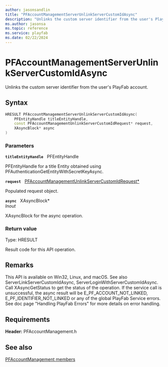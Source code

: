 ```yaml
---
author: jasonsandlin
title: "PFAccountManagementServerUnlinkServerCustomIdAsync"
description: "Unlinks the custom server identifier from the user's PlayFab account."
ms.author: jasonsa
ms.topic: reference
ms.service: playfab
ms.date: 02/22/2024
---
```


# PFAccountManagementServerUnlinkServerCustomIdAsync  

Unlinks the custom server identifier from the user's PlayFab account.  

## Syntax  
  
```cpp
HRESULT PFAccountManagementServerUnlinkServerCustomIdAsync(  
    PFEntityHandle titleEntityHandle,  
    const PFAccountManagementUnlinkServerCustomIdRequest* request,  
    XAsyncBlock* async  
)  
```  
  
### Parameters  
  
**`titleEntityHandle`** &nbsp; PFEntityHandle  
  
PFEntityHandle for a title Entity obtained using PFAuthenticationGetEntityWithSecretKeyAsync.  
  
**`request`** &nbsp; [PFAccountManagementUnlinkServerCustomIdRequest*](../../pfaccountmanagementtypes/structs/pfaccountmanagementunlinkservercustomidrequest.md)  
  
Populated request object.  
  
**`async`** &nbsp; XAsyncBlock*  
*_Inout_*  
  
XAsyncBlock for the async operation.  
  
  
### Return value
Type: HRESULT
  
Result code for this API operation.
  
## Remarks  
  
This API is available on Win32, Linux, and macOS. See also ServerLinkServerCustomIdAsync, ServerLoginWithServerCustomIdAsync. Call XAsyncGetStatus to get the status of the operation. If the service call is unsuccessful, the async result will be E_PF_ACCOUNT_NOT_LINKED, E_PF_IDENTIFIER_NOT_LINKED or any of the global PlayFab Service errors. See doc page "Handling PlayFab Errors" for more details on error handling.
  
## Requirements  
  
**Header:** PFAccountManagement.h
  
## See also  
[PFAccountManagement members](../pfaccountmanagement_members.md)  

  
  
